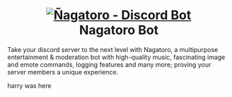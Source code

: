 <h1 align="center">
  <br>
  <a href="https://github.com/Scxipted-Tech/Nagatoro-Bot"><img src="https://cdn.discordapp.com/attachments/849230417537007676/921343672304414750/unknown.png" alt="Ñagatoro - Discord Bot"></a>
  <br>
 Nagatoro Bot
  <br>
</h1>

Take your discord server to the next level with Nagatoro, a multipurpose entertainment &amp; moderation bot with high-quality music, fascinating image and emote commands, logging features and many more; proving your server members a unique experience.

harry was here
